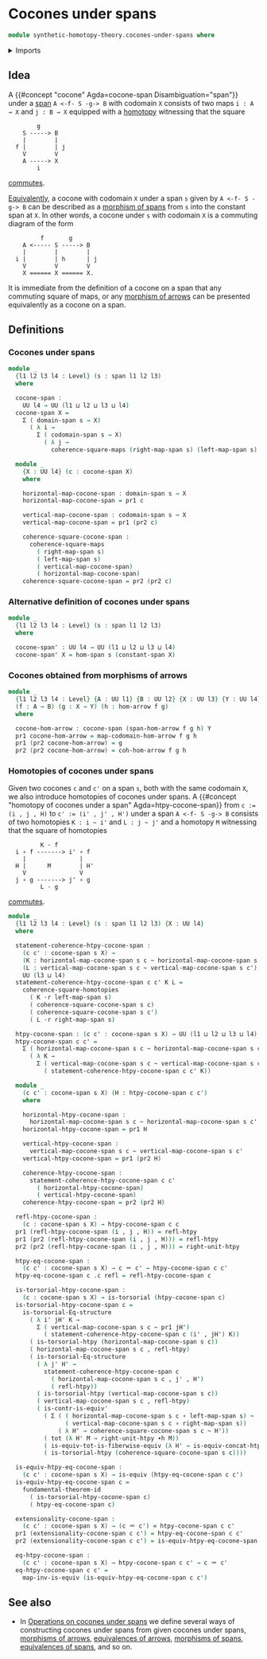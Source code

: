 # Cocones under spans

```agda
module synthetic-homotopy-theory.cocones-under-spans where
```

<details><summary>Imports</summary>

```agda
open import foundation.commuting-squares-of-homotopies
open import foundation.dependent-pair-types
open import foundation.diagonal-spans
open import foundation.fundamental-theorem-of-identity-types
open import foundation.homotopies
open import foundation.homotopy-induction
open import foundation.morphisms-arrows
open import foundation.morphisms-spans
open import foundation.spans
open import foundation.structure-identity-principle
open import foundation.universe-levels
open import foundation.whiskering-homotopies

open import foundation-core.commuting-squares-of-maps
open import foundation-core.contractible-types
open import foundation-core.equivalences
open import foundation-core.function-types
open import foundation-core.functoriality-dependent-pair-types
open import foundation-core.identity-types
open import foundation-core.torsorial-type-families
```

</details>

## Idea

A {{#concept "cocone" Agda=cocone-span Disambiguation="span"}} under a [span](foundation.spans.md) `A <-f- S -g-> B` with codomain
`X` consists of two maps `i : A → X` and `j : B → X` equipped with a
[homotopy](foundation.homotopies.md) witnessing that the square

```text
        g
    S -----> B
    |        |
  f |        | j
    V        V
    A -----> X
        i
```

[commutes](foundation.commuting-squares-of-maps.md).

[Equivalently](foundation-core.equivalences.md), a cocone with codomain `X` under a span `s` given by
`A <-f- S -g-> B` can be described as a
[morphism of spans](foundation.morphisms-spans.md) from `s` into the constant
span at `X`. In other words, a cocone under `s` with codomain `X` is a commuting
diagram of the form

```text
         f       g
    A <----- S -----> B
    |        |        |
  i |        | h      | j
    V        V        V
    X ====== X ====== X.
```

It is immediate from the definition of a cocone on a span that any commuting square of maps, or any [morphism of arrows](foundation.morphisms-arrows.md) can be presented equivalently as a cocone on a span.

## Definitions

### Cocones under spans

```agda
module _
  {l1 l2 l3 l4 : Level} (s : span l1 l2 l3)
  where

  cocone-span :
    UU l4 → UU (l1 ⊔ l2 ⊔ l3 ⊔ l4)
  cocone-span X =
    Σ ( domain-span s → X)
      ( λ i →
        Σ ( codomain-span s → X)
          ( λ j →
            coherence-square-maps (right-map-span s) (left-map-span s) j i))

  module _
    {X : UU l4} (c : cocone-span X)
    where

    horizontal-map-cocone-span : domain-span s → X
    horizontal-map-cocone-span = pr1 c

    vertical-map-cocone-span : codomain-span s → X
    vertical-map-cocone-span = pr1 (pr2 c)

    coherence-square-cocone-span :
      coherence-square-maps
        ( right-map-span s)
        ( left-map-span s)
        ( vertical-map-cocone-span)
        ( horizontal-map-cocone-span)
    coherence-square-cocone-span = pr2 (pr2 c)
```

### Alternative definition of cocones under spans

```agda
module _
  {l1 l2 l3 l4 : Level} (s : span l1 l2 l3)
  where

  cocone-span' : UU l4 → UU (l1 ⊔ l2 ⊔ l3 ⊔ l4)
  cocone-span' X = hom-span s (constant-span X)
```

### Cocones obtained from morphisms of arrows

```agda
module _
  {l1 l2 l3 l4 : Level} {A : UU l1} {B : UU l2} {X : UU l3} {Y : UU l4}
  (f : A → B) (g : X → Y) (h : hom-arrow f g)
  where

  cocone-hom-arrow : cocone-span (span-hom-arrow f g h) Y
  pr1 cocone-hom-arrow = map-codomain-hom-arrow f g h
  pr1 (pr2 cocone-hom-arrow) = g
  pr2 (pr2 cocone-hom-arrow) = coh-hom-arrow f g h
```

### Homotopies of cocones under spans

Given two cocones `c` and `c'` on a span `s`, both with the same codomain `X`, we also introduce homotopies of cocones under spans. A {{#concept "homotopy of cocones under a span" Agda=htpy-cocone-span}} from `c := (i , j , H)` to `c' := (i' , j' , H')` under a span `A <-f- S -g-> B` consists of two homotopies `K : i ~ i'` and `L : j ~ j'` and a homotopy `M` witnessing that the square of homotopies

```text
         K · f
  i ∘ f -------> i' ∘ f
    |               |
  H |      M        | H'
    V               V
  j ∘ g -------> j' ∘ g
         L · g
```

[commutes](foundation.commuting-squares-homotopies.md).

```agda
module _
  {l1 l2 l3 l4 : Level} (s : span l1 l2 l3) {X : UU l4}
  where

  statement-coherence-htpy-cocone-span :
    (c c' : cocone-span s X) →
    (K : horizontal-map-cocone-span s c ~ horizontal-map-cocone-span s c')
    (L : vertical-map-cocone-span s c ~ vertical-map-cocone-span s c') →
    UU (l3 ⊔ l4)
  statement-coherence-htpy-cocone-span c c' K L =
    coherence-square-homotopies
      ( K ·r left-map-span s)
      ( coherence-square-cocone-span s c)
      ( coherence-square-cocone-span s c')
      ( L ·r right-map-span s)

  htpy-cocone-span : (c c' : cocone-span s X) → UU (l1 ⊔ l2 ⊔ l3 ⊔ l4)
  htpy-cocone-span c c' =
    Σ ( horizontal-map-cocone-span s c ~ horizontal-map-cocone-span s c')
      ( λ K →
        Σ ( vertical-map-cocone-span s c ~ vertical-map-cocone-span s c')
          ( statement-coherence-htpy-cocone-span c c' K))

  module _
    (c c' : cocone-span s X) (H : htpy-cocone-span c c')
    where

    horizontal-htpy-cocone-span :
      horizontal-map-cocone-span s c ~ horizontal-map-cocone-span s c'
    horizontal-htpy-cocone-span = pr1 H

    vertical-htpy-cocone-span :
      vertical-map-cocone-span s c ~ vertical-map-cocone-span s c'
    vertical-htpy-cocone-span = pr1 (pr2 H)

    coherence-htpy-cocone-span :
      statement-coherence-htpy-cocone-span c c'
        ( horizontal-htpy-cocone-span)
        ( vertical-htpy-cocone-span)
    coherence-htpy-cocone-span = pr2 (pr2 H)

  refl-htpy-cocone-span :
    (c : cocone-span s X) → htpy-cocone-span c c
  pr1 (refl-htpy-cocone-span (i , j , H)) = refl-htpy
  pr1 (pr2 (refl-htpy-cocone-span (i , j , H))) = refl-htpy
  pr2 (pr2 (refl-htpy-cocone-span (i , j , H))) = right-unit-htpy

  htpy-eq-cocone-span :
    (c c' : cocone-span s X) → c ＝ c' → htpy-cocone-span c c'
  htpy-eq-cocone-span c .c refl = refl-htpy-cocone-span c

  is-torsorial-htpy-cocone-span :
    (c : cocone-span s X) → is-torsorial (htpy-cocone-span c)
  is-torsorial-htpy-cocone-span c =
    is-torsorial-Eq-structure
      ( λ i' jH' K →
        Σ ( vertical-map-cocone-span s c ~ pr1 jH')
          ( statement-coherence-htpy-cocone-span c (i' , jH') K))
      ( is-torsorial-htpy (horizontal-map-cocone-span s c))
      ( horizontal-map-cocone-span s c , refl-htpy)
      ( is-torsorial-Eq-structure
        ( λ j' H' →
          statement-coherence-htpy-cocone-span c
            ( horizontal-map-cocone-span s c , j' , H')
            ( refl-htpy))
        ( is-torsorial-htpy (vertical-map-cocone-span s c))
        ( vertical-map-cocone-span s c , refl-htpy)
        ( is-contr-is-equiv'
          ( Σ ( ( horizontal-map-cocone-span s c ∘ left-map-span s) ~
                ( vertical-map-cocone-span s c ∘ right-map-span s))
              ( λ H' → coherence-square-cocone-span s c ~ H'))
          ( tot (λ H' M → right-unit-htpy ∙h M))
          ( is-equiv-tot-is-fiberwise-equiv (λ H' → is-equiv-concat-htpy _ _))
          ( is-torsorial-htpy (coherence-square-cocone-span s c))))

  is-equiv-htpy-eq-cocone-span :
    (c c' : cocone-span s X) → is-equiv (htpy-eq-cocone-span c c')
  is-equiv-htpy-eq-cocone-span c =
    fundamental-theorem-id
      ( is-torsorial-htpy-cocone-span c)
      ( htpy-eq-cocone-span c)

  extensionality-cocone-span :
    (c c' : cocone-span s X) → (c ＝ c') ≃ htpy-cocone-span c c'
  pr1 (extensionality-cocone-span c c') = htpy-eq-cocone-span c c'
  pr2 (extensionality-cocone-span c c') = is-equiv-htpy-eq-cocone-span c c'

  eq-htpy-cocone-span :
    (c c' : cocone-span s X) → htpy-cocone-span c c' → c ＝ c'
  eq-htpy-cocone-span c c' =
    map-inv-is-equiv (is-equiv-htpy-eq-cocone-span c c')
```

## See also

- In [Operations on cocones under spans](synthetic-homotopy-theory.operations-cocones-under-spans.md) we define several ways of constructing cocones under spans from given cocones under spans, [morphisms of arrows](foundation.morphisms-arrows.md), [equivalences of arrows](foundation.equivalences-arrows.md), [morphisms of spans](foundation.morphisms-spans.md), [equivalences of spans](foundation.equivalences-spans.md), and so on.
